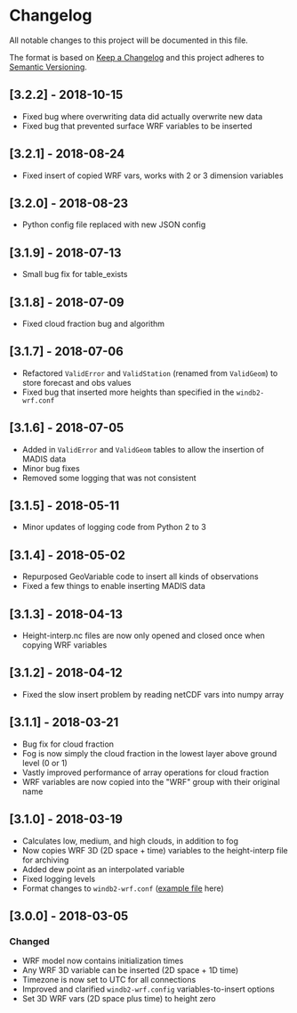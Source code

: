 # Changelog
All notable changes to this project will be documented in this file.

The format is based on [Keep a Changelog](http://keepachangelog.com/en/1.0.0/)
and this project adheres to [Semantic Versioning](http://semver.org/spec/v2.0.0.html).

## [3.2.2] - 2018-10-15
* Fixed bug where overwriting data did actually overwrite new data
* Fixed bug that prevented surface WRF variables to be inserted

## [3.2.1] - 2018-08-24
* Fixed insert of copied WRF vars, works with 2 or 3 dimension variables

## [3.2.0] - 2018-08-23
* Python config file replaced with new JSON config

## [3.1.9] - 2018-07-13
* Small bug fix for table_exists

## [3.1.8] - 2018-07-09
* Fixed cloud fraction bug and algorithm

## [3.1.7] - 2018-07-06
* Refactored `ValidError` and `ValidStation` (renamed from `ValidGeom`) to store forecast and obs values
* Fixed bug that inserted more heights than specified in the `windb2-wrf.conf`

## [3.1.6] - 2018-07-05
* Added in `ValidError` and `ValidGeom` tables to allow the insertion of MADIS data
* Minor bug fixes
* Removed some logging that was not consistent 

## [3.1.5] - 2018-05-11
* Minor updates of logging code from Python 2 to 3

## [3.1.4] - 2018-05-02
* Repurposed GeoVariable code to insert all kinds of observations
* Fixed a few things to enable inserting MADIS data

## [3.1.3] - 2018-04-13
* Height-interp.nc files are now only opened and closed once when copying WRF variables

## [3.1.2] - 2018-04-12
* Fixed the slow insert problem by reading netCDF vars into numpy array

## [3.1.1] - 2018-03-21
* Bug fix for cloud fraction
* Fog is now simply the cloud fraction in the lowest layer above ground level (0 or 1)
* Vastly improved performance of array operations for cloud fraction
* WRF variables are now copied into the "WRF" group with their original name

## [3.1.0] - 2018-03-19 
* Calculates low, medium, and high clouds, in addition to fog
* Now copies WRF 3D (2D space + time) variables to the height-interp file for archiving
* Added dew point as an interpolated variable
* Fixed logging levels
* Format changes to `windb2-wrf.conf` ([example file](https://github.com/sailorsenergy/windb2/blob/master/config/windb2-wrf.conf) here)

## [3.0.0] - 2018-03-05
### Changed
* WRF model now contains initialization times
* Any WRF 3D variable can be inserted (2D space + 1D time)
* Timezone is now set to UTC for all connections
* Improved and clarified `windb2-wrf.config` variables-to-insert options
* Set 3D WRF vars (2D space plus time) to height zero
